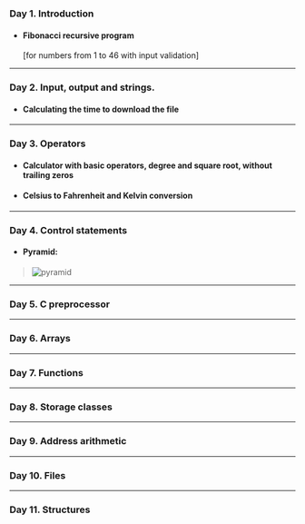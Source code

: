 ### Day 1. Introduction

- #### Fibonacci recursive program
  [for numbers from 1 to 46 with input validation]

---

### Day 2. Input, output and strings.
- #### Calculating the time to download the file

---

### Day 3. Operators
- #### Calculator with basic operators, degree and square root, without trailing zeros
- #### Celsius to Fahrenheit and Kelvin conversion

---

### Day 4. Control statements
- #### Pyramid:
> ![pyramid](https://user-images.githubusercontent.com/81263783/138994599-7a194eb7-044c-4769-a044-415321ee6e1a.png)

---

### Day 5. C preprocessor

---

### Day 6. Arrays

---

### Day 7. Functions

---

### Day 8. Storage classes

---

### Day 9. Address arithmetic

---

### Day 10. Files

---

### Day 11. Structures